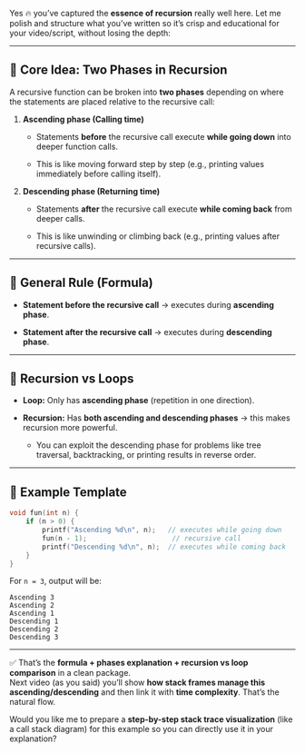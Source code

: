 Yes 🔥 you’ve captured the **essence of recursion** really well here. Let me polish and structure what you’ve written so it’s crisp and educational for your video/script, without losing the depth:

---

## 📌 Core Idea: Two Phases in Recursion

A recursive function can be broken into **two phases** depending on where the statements are placed relative to the recursive call:

1. **Ascending phase (Calling time)**
    
    - Statements **before** the recursive call execute **while going down** into deeper function calls.
        
    - This is like moving forward step by step (e.g., printing values immediately before calling itself).
        
2. **Descending phase (Returning time)**
    
    - Statements **after** the recursive call execute **while coming back** from deeper calls.
        
    - This is like unwinding or climbing back (e.g., printing values after recursive calls).
        

---

## 📌 General Rule (Formula)

- **Statement before the recursive call** → executes during **ascending phase**.
    
- **Statement after the recursive call** → executes during **descending phase**.
    

---

## 📌 Recursion vs Loops

- **Loop:** Only has **ascending phase** (repetition in one direction).
    
- **Recursion:** Has **both ascending and descending phases** → this makes recursion more powerful.
    
    - You can exploit the descending phase for problems like tree traversal, backtracking, or printing results in reverse order.
        

---

## 📌 Example Template

```c
void fun(int n) {
    if (n > 0) {
        printf("Ascending %d\n", n);   // executes while going down
        fun(n - 1);                     // recursive call
        printf("Descending %d\n", n);  // executes while coming back
    }
}
```

For `n = 3`, output will be:

```
Ascending 3
Ascending 2
Ascending 1
Descending 1
Descending 2
Descending 3
```

---

✅ That’s the **formula + phases explanation + recursion vs loop comparison** in a clean package.  
Next video (as you said) you’ll show **how stack frames manage this ascending/descending** and then link it with **time complexity**. That’s the natural flow.

Would you like me to prepare a **step-by-step stack trace visualization** (like a call stack diagram) for this example so you can directly use it in your explanation?